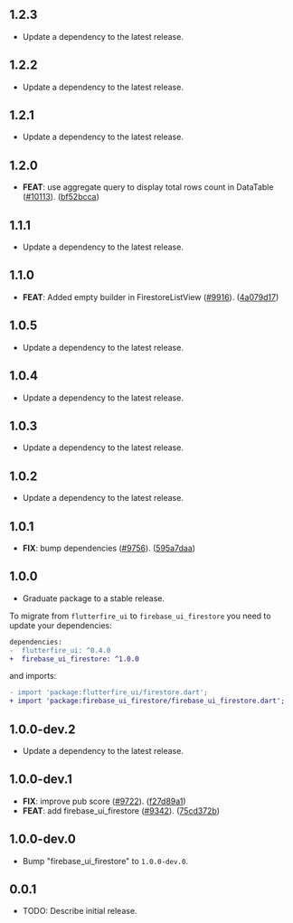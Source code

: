 ## 1.2.3

 - Update a dependency to the latest release.

## 1.2.2

 - Update a dependency to the latest release.

## 1.2.1

 - Update a dependency to the latest release.

## 1.2.0

 - **FEAT**: use aggregate query to display total rows count in DataTable ([#10113](https://github.com/firebase/flutterfire/issues/10113)). ([bf52bcca](https://github.com/firebase/flutterfire/commit/bf52bcca3eb186cc001344d2522e11245e5e660a))

## 1.1.1

 - Update a dependency to the latest release.

## 1.1.0

 - **FEAT**: Added empty builder in FirestoreListView ([#9916](https://github.com/firebase/flutterfire/issues/9916)). ([4a079d17](https://github.com/firebase/flutterfire/commit/4a079d17086e83f41c40fd1a4b79ea593043d3fc))

## 1.0.5

 - Update a dependency to the latest release.

## 1.0.4

 - Update a dependency to the latest release.

## 1.0.3

 - Update a dependency to the latest release.

## 1.0.2

 - Update a dependency to the latest release.

## 1.0.1

 - **FIX**: bump dependencies ([#9756](https://github.com/firebase/flutterfire/issues/9756)). ([595a7daa](https://github.com/firebase/flutterfire/commit/595a7daa3e856cad152463e543d152f71f61cee9))

## 1.0.0

 - Graduate package to a stable release.

To migrate from `flutterfire_ui` to `firebase_ui_firestore` you need to update your dependencies:

```diff
dependencies:
-  flutterfire_ui: ^0.4.0
+  firebase_ui_firestore: ^1.0.0
```

and imports:

```diff
- import 'package:flutterfire_ui/firestore.dart';
+ import 'package:firebase_ui_firestore/firebase_ui_firestore.dart';
```

## 1.0.0-dev.2

 - Update a dependency to the latest release.

## 1.0.0-dev.1

 - **FIX**: improve pub score ([#9722](https://github.com/firebase/flutterfire/issues/9722)). ([f27d89a1](https://github.com/firebase/flutterfire/commit/f27d89a12cbb5830eb5518854dcfbca72efedb5b))
 - **FEAT**: add firebase_ui_firestore ([#9342](https://github.com/firebase/flutterfire/issues/9342)). ([75cd372b](https://github.com/firebase/flutterfire/commit/75cd372b110fb5ca65ec684f525a4333e50c450c))

## 1.0.0-dev.0

 - Bump "firebase_ui_firestore" to `1.0.0-dev.0`.

## 0.0.1

* TODO: Describe initial release.
